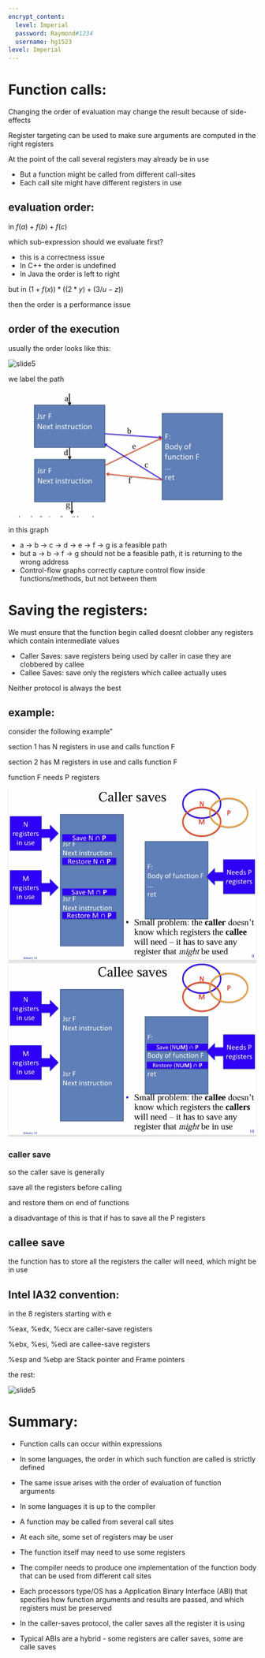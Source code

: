 ```yaml
---
encrypt_content:
  level: Imperial
  password: Raymond#1234
  username: hg1523
level: Imperial
---
```


# Function calls:

Changing the order of evaluation may change the result because of side-effects

Register targeting can be used to make sure arguments are computed in the right registers

At the point of the call several registers may already be in use
- But a function might be called from different call-sites
- Each call site might have different registers in use

## evaluation order:
in $f(a)  + f(b) + f(c)$

which sub-expression should we evaluate first?
- this is a correctness issue
- In C++ the order is undefined
- In Java the order is left to right

but in $(1 + f(x))*((2*y) + (3/u-z))$

then the order is a performance issue

## order of the execution
usually the order looks like this:

![slide5](lecture5-slide5.png)

we label the path

![slide5](docs/assets/Imperial/50006/lecture5-slide6.png)

in this graph
- a -> b -> c -> d -> e -> f -> g is a feasible path
- but a -> b -> f -> g should not be a feasible path, it is returning to the wrong address
- Control-flow graphs correctly capture control flow inside functions/methods, but not between them

# Saving the registers:

We must ensure that the function begin called doesnt clobber any registers which contain intermediate values

- Caller Saves: save registers being used by caller in case they are clobbered by callee
- Callee Saves: save only the registers which callee actually uses

Neither protocol is always the best

## example:

consider the following example"

section 1 has N registers in use and calls function F

section 2 has M registers in use and calls function F

function F needs P registers

![slide9](docs/assets/Imperial/50006/lecture5-slide9.png)

### caller save
so the caller save is generally

save all the registers before calling

and restore them on end of functions

a disadvantage of this is that if has to save all the P registers

## callee save


the function has to store all the registers the caller will need, which might be in use

## Intel IA32 convention:

in the 8 registers starting with e

%eax, %edx, %ecx are caller-save registers

%ebx, %esi, %edi are callee-save registers

%esp and %ebp are Stack pointer and Frame pointers

the rest:

![slide5](lecture5-slide12.png)

# Summary:
- Function calls can occur within expressions
- In some languages, the order in which such function are called is strictly defined
- The same issue arises with the order of evaluation of function arguments
- In some languages it is up to the compiler

- A function may be called from several call sites
- At each site, some set of registers may be user
- The function itself may need to use some registers
- The compiler needs to produce one implementation of the function body that can be used from different call sites
- Each processors type/OS has a Application Binary Interface (ABI) that specifies how function arguments and results are passed, and which registers must be preserved
- In the caller-saves protocol, the caller saves all the register it is using
- Typical ABIs are a hybrid - some registers are caller saves, some are calle saves
